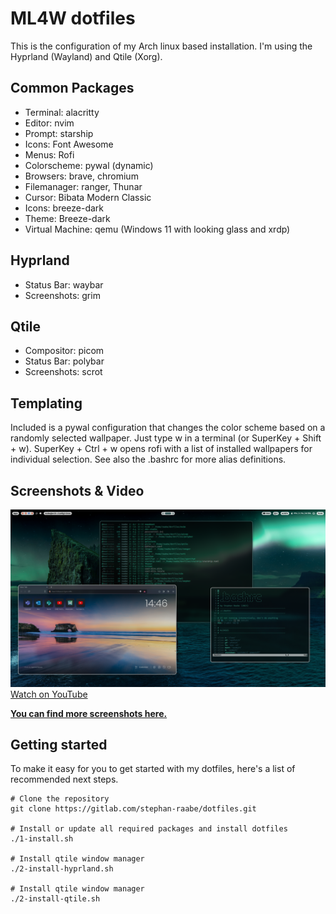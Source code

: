 # ML4W dotfiles

This is the configuration of my Arch linux based installation.
I'm using the Hyprland (Wayland) and Qtile (Xorg).

## Common Packages

- Terminal: alacritty
- Editor: nvim
- Prompt: starship
- Icons: Font Awesome
- Menus: Rofi
- Colorscheme: pywal (dynamic)
- Browsers: brave, chromium
- Filemanager: ranger, Thunar
- Cursor: Bibata Modern Classic
- Icons: breeze-dark
- Theme: Breeze-dark
- Virtual Machine: qemu (Windows 11 with looking glass and xrdp)

## Hyprland

- Status Bar: waybar
- Screenshots: grim

## Qtile

- Compositor: picom
- Status Bar: polybar
- Screenshots: scrot

## Templating

Included is a pywal configuration that changes the color scheme based on a randomly selected wallpaper. Just type w in a terminal (or SuperKey + Shift + w). SuperKey + Ctrl + w opens rofi with a list of installed wallpapers for individual selection. See also the .bashrc for more alias definitions.

## Screenshots & Video

<a href="http://www.youtube.com/watch?feature=player_embedded&v=EujO_5KvCCo" target="_blank"><img src="screenshots/hyprland1.png" alt="Click to watch on YouTube" /></a>
<a href="http://www.youtube.com/watch?feature=player_embedded&v=EujO_5KvCCo" target="_blank">Watch on YouTube</a>

<b><a href="https://gitlab.com/stephan-raabe/dotfiles/-/tree/main/screenshots?ref_type=heads">You can find more screenshots here.</a></b>

## Getting started

To make it easy for you to get started with my dotfiles, here's a list of recommended next steps.

```
# Clone the repository
git clone https://gitlab.com/stephan-raabe/dotfiles.git

# Install or update all required packages and install dotfiles
./1-install.sh

# Install qtile window manager
./2-install-hyprland.sh

# Install qtile window manager
./2-install-qtile.sh

```


